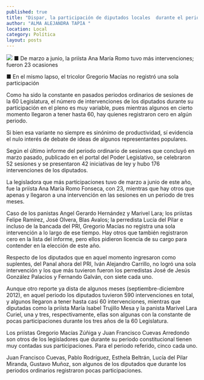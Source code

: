 ```yaml
---
published: true
title: "Dispar, la participación de diputados locales  durante el periodo ordinario de sesiones"
author: "ALMA ALEJANDRA TAPIA "
location: Local
category: Política
layout: posts
---
```


![](http://i.imgur.com/6DhumQmm.jpg)
■ De marzo a junio, la priísta Ana María Romo tuvo más intervenciones; fueron 23 ocasiones

■ En el mismo lapso, el tricolor Gregorio Macías no registró una sola participación

Como ha sido la constante en pasados periodos ordinarios de sesiones de la 60 Legislatura, el número de intervenciones de los diputados durante su participación en el pleno es muy variable, pues mientras algunos en cierto momento llegaron a tener hasta 60, hay quienes registraron cero en algún periodo.

Si bien esa variante no siempre es sinónimo de productividad, sí evidencia el nulo interés de debate de ideas de algunos representantes populares.  

Según el último informe del periodo ordinario de sesiones que concluyó en marzo pasado, publicado en el portal del Poder Legislativo, se celebraron 52 sesiones y se presentaron 42 iniciativas de ley y hubo 176 intervenciones de los diputados.

La legisladora que más participaciones tuvo de marzo a junio de este año, fue la priísta Ana María Romo Fonseca, con 23, mientras que hay otros que apenas y llegaron a una intervención en las sesiones en un periodo de tres meses.

Caso de los panistas Angel Gerardo Hernández y Marivel Lara; los priístas Felipe Ramírez, José Olvera, Blas Avalos; la perredista Lucía del Pilar e incluso de la bancada del PRI, Gregorio Macías no registra una sola intervención a lo largo de ese tiempo. Hay otros que también registraron cero en la lista del informe, pero ellos pidieron licencia de su cargo para contender en la elección de este año.

Respecto de los diputados que en aquel momento ingresaron como suplentes, del Panal ahora del PRI, Iván Alejandro Carrillo, no logró una sola intervención y los que más tuvieron fueron los perredistas José de Jesús González Palacios y Fernando Galván, con siete cada uno. 

Aunque otro reporte ya dista de algunos meses (septiembre-diciembre 2012), en aquel periodo los diputados tuvieron 590 intervenciones en total, y algunos llegaron a tener hasta casi 60 intervenciones, mientras que diputadas como la priísta María Isabel Trujillo Mesa y la panista Marivel Lara Curiel, una y tres, respectivamente, ellas son algunas con la constante de pocas participaciones durante los tres años de la 60 Legislatura.

Los priístas Gregorio Macías Zúñiga y Juan Francisco Cuevas Arredondo son otros de los legisladores que durante su periodo constitucional tienen muy contadas sus participaciones. Para el periodo referido, cinco cada uno.   

Juan Francisco Cuevas, Pablo Rodríguez, Esthela Beltrán, Lucía del Pilar Miranda, Gustavo Muñoz, son algunos de los diputados que durante los periodos ordinarios registraron pocas participaciones. 
